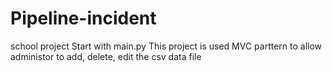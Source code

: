 # Pipeline-incident
school project 
Start with main.py
This project is used MVC parttern to allow administor to add, delete, edit the csv data file
